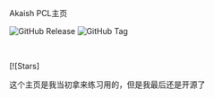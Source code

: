 Akaish PCL主页

![GitHub Release](https://img.shields.io/github/v/release/GuanyuChan/AKAISH-PCL--/)
![GitHub Tag](https://img.shields.io/github/v/tag/GuanyuChan/AKAISH-PCL--/)

<br/>

[![Stars]

这个主页是我当初拿来练习用的，但是我最后还是开源了

